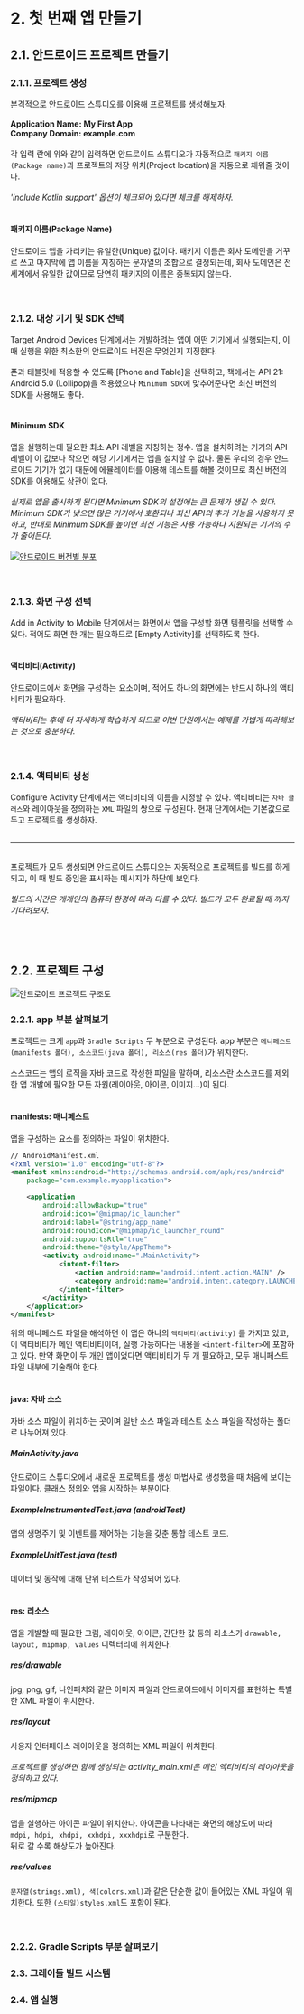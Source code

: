 <h1>2. 첫 번째 앱 만들기</h1>
  <h2>2.1. 안드로이드 프로젝트 만들기</h2>
    <h3>2.1.1. 프로젝트 생성</h3>
    본격적으로 안드로이드 스튜디오를 이용해 프로젝트를 생성해보자.<br>
    <br>
    <b>Application Name: My First App</b><br>
    <b>Company Domain: example.com</b><br>
    <br>
    각 입력 란에 위와 같이 입력하면 안드로이드 스튜디오가 자동적으로 <code>패키지 이름(Package name)</code>과
    프로젝트의 저장 위치(Project location)을 자동으로 채워줄 것이다.<br>
    <br>
    <i>'include Kotlin support' 옵션이 체크되어 있다면 체크를 해제하자.</i><br>
    <br>
    <h4>패키지 이름(Package Name)</h4>
    안드로이드 앱을 가리키는 유일한(Unique) 값이다. 패키지 이름은 회사 도메인을 거꾸로 쓰고 마지막에 앱 이름을 지칭하는 문자열의 조합으로
    결정되는데, 회사 도메인은 전 세계에서 유일한 값이므로 당연히 패키지의 이름은 중복되지 않는다.<br>
    <br>
    <br>
    <h3>2.1.2. 대상 기기 및 SDK 선택</h3>
    Target Android Devices 단계에서는 개발하려는 앱이 어떤 기기에서 실행되는지, 이때 실행을 위한 최소한의 안드로이드 버전은 무엇인지 지정한다.<br><br>
    폰과 태블릿에 적용할 수 있도록 [Phone and Table]을 선택하고, 책에서는 API 21: Android 5.0 (Lollipop)을 적용했으나
    <code>Minimum SDK</code>에 맞추어준다면 최신 버전의 SDK를 사용해도 좋다.<br>
    <br>
    <h4>Minimum SDK</h4>
    앱을 실행하는데 필요한 최소 API 레벨을 지칭하는 정수. 앱을 설치하려는 기기의 API 레벨이 이 값보다 작으면 해당 기기에서는 앱을 설치할 수 없다.
    물론 우리의 경우 안드로이드 기기가 없기 때문에 에뮬레이터를 이용해 테스트를 해볼 것이므로 최신 버전의 SDK를 이용해도 상관이 없다.<br>
    <br>
    <i>실제로 앱을 출시하게 된다면 Minimum SDK의 설정에는 큰 문제가 생길 수 있다. Minimum SDK가 낮으면 많은 기기에서 호환되나 최신 API의 추가
    기능을 사용하지 못하고, 반대로 Minimum SDK를 높이면 최신 기능은 사용 가능하나 지원되는 기기의 수가 줄어든다.</i><br>
    <br>
    <a href="https://developer.android.com/about/dashboards/?hl=ko"><img src="https://github.com/dahee8kim/Android/blob/master/mdRes/android_version_distribution.JPG" title="안드로이드 버전별 분포" alt="안드로이드 버전별 분포"></a><br>
    <br>
    <br>
    <h3>2.1.3. 화면 구성 선택</h3>
    Add in Activity to Mobile 단계에서는 화면에서 앱을 구성할 화면 템플릿을 선택할 수 있다. 적어도 화면 한 개는 필요하므로 [Empty Activity]를
    선택하도록 한다.<br>
    <br>
    <h4>액티비티(Activity)</h4>
    안드로이드에서 화면을 구성하는 요소이며, 적어도 하나의 화면에는 반드시 하나의 액티비티가 필요하다.<br>
    <br>
    <i>액티비티는 후에 더 자세하게 학습하게 되므로 이번 단원에서는 예제를 가볍게 따라해보는 것으로 충분하다.</i><br>
    <br>
    <br>
    <h3>2.1.4. 액티비티 생성</h3>
    Configure Activity 단계에서는 액티비티의 이름을 지정할 수 있다. 액티비티는 <code>자바 클래스</code>와 레이아웃을 정의하는
    <code>XML</code> 파일의 쌍으로 구성된다. 현재 단계에서는 기본값으로 두고 프로젝트를 생성하자.<br>
<br>
<hr/>
<br>
    프로젝트가 모두 생성되면 안드로이드 스튜디오는 자동적으로 프로젝트를 빌드를 하게되고, 이 때 빌드 중임을 표시하는 메시지가 하단에 보인다.<br>
    <br>
    <i>빌드의 시간은 개개인의 컴퓨터 환경에 따라 다를 수 있다. 빌드가 모두 완료될 때 까지 기다려보자.</i><br>
    <br>
<br>
<br>
<h2>2.2. 프로젝트 구성</h2>
<img src="https://github.com/dahee8kim/Android/blob/master/mdRes/android_project_structure.png" alt="안드로이드 프로젝트 구조도" title="안드로이드 프로젝트 구조도"><br>
<h3>2.2.1. app 부분 살펴보기</h3>
프로젝트는 크게 <code>app</code>과 <code>Gradle Scripts</code> 두 부분으로 구성된다. app 부분은 <code>메니페스트(manifests 폴더), 소스코드(java 폴더), 리소스(res 폴더)</code>가 위치한다.<br>
<br>
소스코드는 앱의 로직을 자바 코드로 작성한 파일을 말하며, 리소스란 소스코드를 제외한 앱 개발에 필요한 모든 자원(레이아웃, 아이콘, 이미지...)이 된다.<br>
<br>
<h4>manifests: 매니페스트</h4>
앱을 구성하는 요소를 정의하는 파일이 위치한다.<br>

```xml
// AndroidManifest.xml
<?xml version="1.0" encoding="utf-8"?>
<manifest xmlns:android="http://schemas.android.com/apk/res/android"
    package="com.example.myapplication">

    <application
        android:allowBackup="true"
        android:icon="@mipmap/ic_launcher"
        android:label="@string/app_name"
        android:roundIcon="@mipmap/ic_launcher_round"
        android:supportsRtl="true"
        android:theme="@style/AppTheme">
        <activity android:name=".MainActivity">
            <intent-filter>
                <action android:name="android.intent.action.MAIN" />
                <category android:name="android.intent.category.LAUNCHER" />
            </intent-filter>
        </activity>
    </application>
</manifest>
```

위의 매니페스트 파일을 해석하면 이 앱은 하나의 <code>액티비티(activity)</code> 를 가지고 있고, 이 액티비티가 메인 액티비티이며, 실행 가능하다는 내용을 <code>&lt;intent-filter&gt;</code>에 포함하고 있다. 만약 화면이 두 개인 앱이었다면 액티비티가 두 개 필요하고, 모두 매니페스트 파일 내부에 기술해야 한다.<br>
<br>
<h4>java: 자바 소스</h4>
자바 소스 파일이 위치하는 곳이며 일반 소스 파일과 테스트 소스 파일을 작성하는 폴더로 나누어져 있다.<br>
<h5>MainActivity.java</h5>
안드로이드 스튜디오에서 새로운 프로젝트를 생성 마법사로 생성했을 때 처음에 보이는 파일이다. 클래스 정의와 앱을 시작하는 부분이다.<br>
<h5>ExampleInstrumentedTest.java (androidTest)</h5>
앱의 생명주기 및 이벤트를 제어하는 기능을 갖춘 통합 테스트 코드.<br>
<h5>ExampleUnitTest.java (test)</h5>
데이터 및 동작에 대해 단위 테스트가 작성되어 있다.<br>
<br>
<h4>res: 리소스</h4>
앱을 개발할 때 필요한 그림, 레이아웃, 아이콘, 간단한 값 등의 리소스가 <code>drawable, layout, mipmap, values</code> 디렉터리에 위치한다.<br>
<h5>res/drawable</h5>
jpg, png, gif, 나인패치와 같은 이미지 파일과 안드로이드에서 이미지를 표현하는 특별한 XML 파일이 위치한다.<br>
<h5>res/layout</h5>
사용자 인터페이스 레이아웃을 정의하는 XML 파일이 위치한다.<br>
<br>
<i>프로젝트를 생성하면 함께 생성되는 activity_main.xml은 메인 액티비티의 레이아웃을 정의하고 있다.</i><br>
<h5>res/mipmap</h5>
앱을 실행하는 아이콘 파일이 위치한다. 아이콘을 나타내는 화면의 해상도에 따라 <code>mdpi, hdpi, xhdpi, xxhdpi, xxxhdpi</code>로 구분한다.<br>
뒤로 갈 수록 해상도가 높아진다.<br>
<h5>res/values</h5>
<code>문자열(strings.xml), 색(colors.xml)</code>과 같은 단순한 값이 들어있는 XML 파일이 위치한다. 또한 <code>(스타일)styles.xml</code>도 포함이 된다.<br>
<br>
<br>
<h3>2.2.2. Gradle Scripts 부분 살펴보기</h3>
<h3>2.3. 그레이들 빌드 시스템</h3>
<h3>2.4. 앱 실행</h3>
